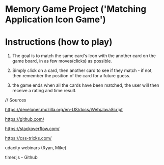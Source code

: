 # Memory Game Project ('Matching Application Icon Game')

# Instructions (how to play)

1. The goal is to match the same card's Icon with the another card on the game board, in as few moves(clicks) as possible.

2. Simply click on a card, then another card to see if they match - if not, then remember the position of the card for a future guess.

3. the game ends when all the cards have been matched, the user will then receive a rating and time result.

// Sources

https://developer.mozilla.org/en-US/docs/Web/JavaScript

https://github.com/

https://stackoverflow.com/

https://css-tricks.com/

udacity webinars (Ryan, Mike)

timer.js - Github
